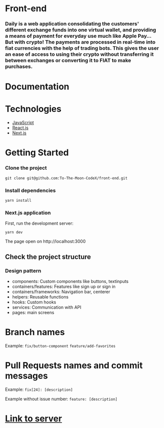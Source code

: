 # Front-end



### Daily is a web application consolidating the customers' different exchange funds into one virtual wallet, and providing a means of payment for everyday use much like Apple Pay… But with crypto! The payments are processed in real-time into fiat currencies with the help of trading bots. This gives the user an ease of access to using their crypto without transferring it between exchanges or converting it to FIAT to make purchases.

# Documentation



# Technologies

- [JavaScript](https://www.w3schools.com/js/)
- [React.js](https://reactjs.org/)
- [Next.js](https://nextjs.org/)


# Getting Started


### Clone the project 

```
git clone git@github.com:To-The-Moon-CodeX/front-end.git
```

### Install dependencies
```
yarn install
```

### Next.js application

First, run the development server:

```
yarn dev
```

The page open on http://localhost:3000

## Check the project structure

### Design pattern
* components: Custom components like buttons, textinputs 
* containers/features: Features like sign up or sign in
* containers/frameworks: Navigation bar, centerer
* helpers: Reusable functions
* hooks: Custom hooks
* services: Communication with API
* pages: main screens

# Branch names

Example:
`fix/button-component`
`feature/add-favorites`

# Pull Requests names and commit messages


Example:
`fix[24]: [description]`

Example without issue number:
`feature: [description]`





# [Link to server](https://github.com/To-The-Moon-CodeX/back-end)
